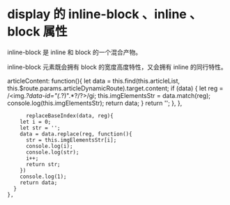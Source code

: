 # display 的 inline-block 、inline 、block 属性

inline-block 是 inline 和 block 的一个混合产物。

inline-block 元素既会拥有 block 的宽度高度特性，又会拥有 inline 的同行特性。



 articleContent: function(){
        let data = this.find(this.articleList, this.$route.params.articleDynamicRoute).target.content;
        if (data) {
          let reg = /<img.*?data-id="(.*?)".*?\/?>/gi;
          this.imgElementsStr = data.match(reg);
          console.log(this.imgElementsStr);
          return data;
        }
        return '';
      },
    },

          replaceBaseIndex(data, reg){
        let i = 0;
        let str = '';
        data = data.replace(reg, function(){
          str = this.imgElementsStr[i];
          console.log(i);
          console.log(str);
          i++;
          return str;
        })
        console.log(1);
        return data;
      }
    },